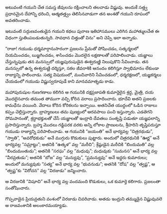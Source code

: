 ﻿అటువంటి గయుని చేత సమస్త జీవులను రక్షించాలని తలచాడు విష్ణువు. అందుకే సత్త్వ ప్రధానమైన దేహాన్ని ధరించి, ఆత్మతత్త్వం తెలిసినవాడుగా తన అంశతో గయుని రూపంలో అవతరించాడు. 

ఇటువంటి సద్గుణవంతుడైన గయుని కథలు పురాణ ఇతిహాసములు ఎరిగిన మహాత్ములచేత ఈ విధంగా స్తుతింపబడుతున్నది. సావధాన చిత్తంతో విను” అని చెప్పి ఇలా అన్నాడు. 

“రాజా! గయుడు ధర్మమార్గానుసారంగా ప్రజలను ప్రేమతో పోషించడం, సత్కర్మలలో నియమించడం, బుజ్జగించడం, శాసించడం మొదలైన లక్షణాలతో పరిపాలించాడు. యజ్ఞాలు చేస్తున్నపుడు తన మనస్సులో యజ్ఞపురుషుడైన ఈశ్వరుణ్ణి నిలుపుకొని సేవించాడు. తన మనస్సులో ఉన్న ఈశ్వరుణ్ణి దర్శిస్తూ, సకల జీవరాశికి ఆనందం కలిగిస్తూ స్వాభిమానం లేకుండా రాజ్యాన్ని పాలించాడు. సత్య విషయంలో, మంచివారిని సేవించడంలో, ధర్మరక్షణలో, యజ్ఞకర్మలు చేయడంలో గయుడు విష్ణుస్వరూపుడే కాని మానవమాతృడు కాడు. 

మహాపురుషుల గుణగణాలు కలిగిన ఆ గయునికి దక్షప్రజాపతి కుమార్తెలైన శ్రద్ధ, మైత్రి, దయ మొదలైనవారు తమంత తాముగా వచ్చి కోరిన వరాలు ప్రసాదించారు. భూదేవి అతని ప్రజలకు కామధేను వయింది. వేదాలు కోరిన కోరికలను ఇచ్చాయి. అతనిచేత యుద్ధంలో ఓడిన రాజులు కప్పం చెల్లిస్తున్నారు. బ్రాహ్మణులు తమ పుణ్యంలో ఆరవపాలు పంచి ఇస్తున్నారు. ఎడతెగని సోమపానంతో, శ్రద్ధాభక్తులతో చేసే యజ్ఞాలతో ఇంద్రాది దేవతలు సంతృప్తి పడుతూ యజ్ఞఫలాన్ని ప్రసాదిస్తున్నారు. బ్రహ్మ మొదలు గడ్డిపరక వరకు అన్ని లోకాల ప్రాణులను, శ్రీహరిని తృప్తిపరుస్తూ గయుడు రాజ్యాన్ని పరిపాలించాడు. ఆ గయునికి “జయంతి” అనే భార్యవల్ల “చిత్రరథుడు”, “స్వాతి”, “అవరోధకుడు” అనే ముగ్గురు కొడుకులు పుట్టారు. అందులో చిత్రరథునికి “ఊర్ణ” అనే భార్యవల్ల “సమ్రాట్టు”; అతనికి “ఉత్కళ” వల్ల “మరీచి”; శ్రేష్ఠుడైన మరీచికి “బిందుమతి” వల్ల “బిందుమంతుడు”; అతనికి “సరఘ” వల్ల “మధువు”; మధువుకు “సుమనస” అనే భార్య వల్ల “వీరవ్రతుడు”; అతనికి “బోజ” వల్ల “మన్యువు”, “ప్రమన్యువు” అనే ఇద్దరు కుమారులు; అందులో మన్యువుకు “సత్య” అనే భార్య వల్ల “భువనుడు”; అతనికి “దోష” వల్ల “త్వష్ట”, ఆ “త్వష్ట”కు “విరోచన” వల్ల “విరజుడు” జన్మించారు. 

ఆ విరజునికి “విషూచి” అనే భార్య వల్ల వందమంది కొడుకులు, ఒక కుమార్తె కలిగారు. ప్రజలంతా సంతోషించారు. 

గొప్పవాడైన ప్రియవ్రతుని వంశంలో విరజుడు చివరివాడు. అతడు ఇంద్రుని తమ్ముడైన విష్ణువువలె ఆ రాజవంశానికి అలంకారమయ్యాడు. 

